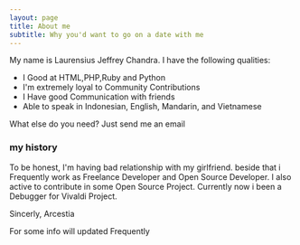 ```yaml
---
layout: page
title: About me
subtitle: Why you'd want to go on a date with me
---
```


My name is Laurensius Jeffrey Chandra. I have the following qualities:

- I Good at HTML,PHP,Ruby and Python
- I'm extremely loyal to Community Contributions
- I Have good Communication with friends
- Able to speak in Indonesian, English, Mandarin, and Vietnamese

What else do you need?
Just send me an email

### my history

To be honest, I'm having bad relationship with my girlfriend. beside that i Frequently work as Freelance Developer and Open Source Developer. I also active to contribute in some Open Source Project. Currently now i been a Debugger for Vivaldi Project.

Sincerly,
Arcestia

For some info will updated Frequently
